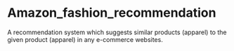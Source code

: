 # Amazon_fashion_recommendation
A recommendation system which suggests similar products (apparel) to the given product (apparel) in any e-commerce websites.
